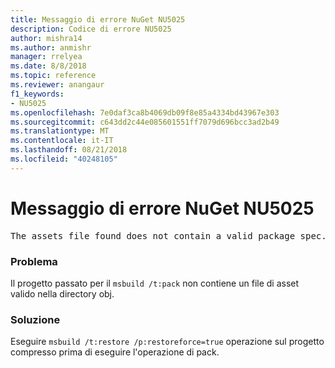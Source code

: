 ```yaml
---
title: Messaggio di errore NuGet NU5025
description: Codice di errore NU5025
author: mishra14
ms.author: anmishr
manager: rrelyea
ms.date: 8/8/2018
ms.topic: reference
ms.reviewer: anangaur
f1_keywords:
- NU5025
ms.openlocfilehash: 7e0daf3ca8b4069db09f8e85a4334bd43967e303
ms.sourcegitcommit: c643dd2c44e085601551ff7079d696bcc3ad2b49
ms.translationtype: MT
ms.contentlocale: it-IT
ms.lasthandoff: 08/21/2018
ms.locfileid: "40248105"
---
```

# <a name="nuget-error-nu5025"></a>Messaggio di errore NuGet NU5025
<pre>The assets file found does not contain a valid package spec. Try restoring the project again. The location of the assets file is F:\project\obj\project.assets.json.</pre>

### <a name="issue"></a>Problema

Il progetto passato per il `msbuild /t:pack` non contiene un file di asset valido nella directory obj.


### <a name="solution"></a>Soluzione

Eseguire `msbuild /t:restore /p:restoreforce=true` operazione sul progetto compresso prima di eseguire l'operazione di pack.

